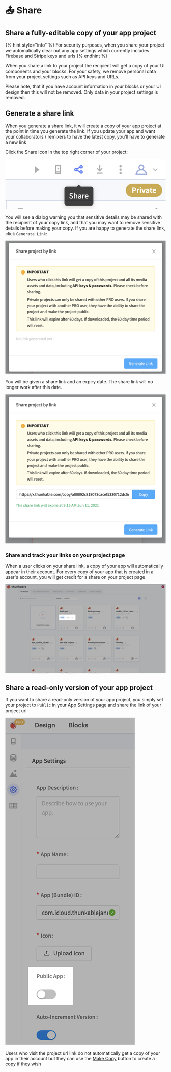 # 📤 Share

## Share a fully-editable copy of your app project

{% hint style="info" %}
For security purposes, when you share your project we automatically clear out any app settings which currently includes Firebase and Stripe keys and urls
{% endhint %}

When you share a link to your project the recipient will get a copy of your UI components and your blocks. For your safety, we remove personal data from your project settings such as API keys and URLs. 

Please note, that if you have account information in your blocks or your UI design then this will not be removed. Only data in your project settings is removed. 

## Generate a share link

When you generate a share link, it will create a copy of your app project at the point in time you generate the link. If you update your app and want your collaborators / remixers to have the latest copy, you'll have to generate a new link

Click the Share icon in the top right corner of your project:

![](.gitbook/assets/screen-shot-2021-04-12-at-9.13.27-am.png)

You will see a dialog warning you that sensitive details may be shared with the recipient of your copy link, and that you may want to remove sensitive details before making your copy. If you are happy to generate the share link, click `Generate Link`:

![](.gitbook/assets/screen-shot-2021-04-12-at-9.14.17-am.png)

You will be given a share link and an expiry date. The share link will no longer work after this date.

![](.gitbook/assets/screen-shot-2021-04-12-at-9.15.35-am.png)

### Share and track your links on your project page

When a user clicks on your share link, a copy of your app will automatically appear in their account. For every copy of your app that is created in a user's account, you will get credit for a share on your project page

![](.gitbook/assets/num_shares.png)

## Share a read-only version of your app project

If you want to share a read-only version of your app project, you simply set your project to `Public` in your App Settings page and share the link of your project url

![](.gitbook/assets/screen-shot-2021-04-12-at-9.16.35-am.png)

Users who visit the project url link do not automatically get a copy of your app in their account but they can use the [Make Copy](make-copy.md) button to create a copy if they wish

